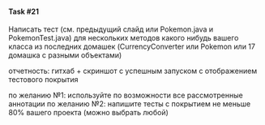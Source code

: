 #### Task #21

Написать тест (см. предыдущий слайд или Pokemon.java и PokemonTest.java) для нескольких
методов какого нибудь вашего класса из последних домашек (CurrencyConverter или Pokemon или
17 домашка с разными объектами)

отчетность: гитхаб + скриншот с успешным запуском с отображением тестового покрытия

по желанию №1: используйте по возможности все рассмотренные аннотации
по желанию №2: напишите тесты с покрытием не меньше 80% вашего проекта (можно выбрать
любой)